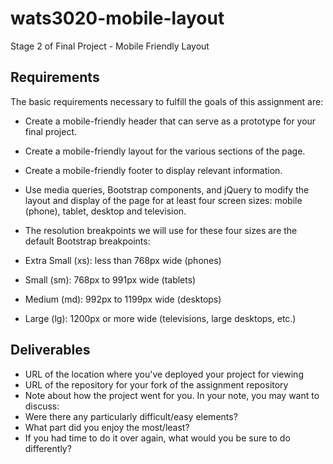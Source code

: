 # wats3020-mobile-layout
Stage 2 of Final Project - Mobile Friendly Layout

## Requirements
The basic requirements necessary to fulfill the goals of this assignment are:

* Create a mobile-friendly header that can serve as a prototype for your final project.
* Create a mobile-friendly layout for the various sections of the page.
* Create a mobile-friendly footer to display relevant information.
* Use media queries, Bootstrap components, and jQuery to modify the layout and display of the page for at least four screen sizes: mobile (phone), tablet, desktop and television.
* The resolution breakpoints we will use for these four sizes are the default Bootstrap breakpoints:

* Extra Small (xs): less than 768px wide (phones)
* Small (sm): 768px to 991px wide (tablets)
* Medium (md): 992px to 1199px wide (desktops)
* Large (lg): 1200px or more wide (televisions, large desktops, etc.)

## Deliverables
* URL of the location where you've deployed your project for viewing
* URL of the repository for your fork of the assignment repository
* Note about how the project went for you. In your note, you may want to discuss:
* Were there any particularly difficult/easy elements?
* What part did you enjoy the most/least?
* If you had time to do it over again, what would you be sure to do differently?
